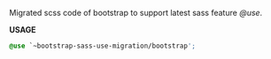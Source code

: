 Migrated scss code of bootstrap to support latest sass feature *@use*.

**USAGE**
```scss
@use `~bootstrap-sass-use-migration/bootstrap';
```




